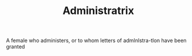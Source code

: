 ---
title: Administratrix
letter: A
permalink: "/definitions/administratrix.html"
body: A female who administers, or to whom letters of admlnlstra-tlon have been granted
published_at: '2018-07-07'
layout: post
---